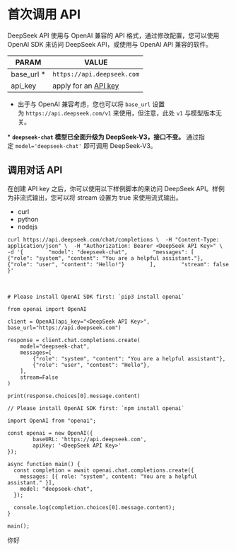 # 首次调用 API

DeepSeek API 使用与 OpenAI 兼容的 API 格式，通过修改配置，您可以使用 OpenAI SDK 来访问 DeepSeek API，或使用与 OpenAI API 兼容的软件。

|PARAM|VALUE|
|---|---|
|base_url *|`https://api.deepseek.com`|
|api_key|apply for an [API key](https://platform.deepseek.com/api_keys)|

* 出于与 OpenAI 兼容考虑，您也可以将 `base_url` 设置为 `https://api.deepseek.com/v1` 来使用，但注意，此处 `v1` 与模型版本无关。

* **`deepseek-chat` 模型已全面升级为 DeepSeek-V3，接口不变。** 通过指定 `model='deepseek-chat'` 即可调用 DeepSeek-V3。

## 调用对话 API[​](https://api-docs.deepseek.com/zh-cn/#%E8%B0%83%E7%94%A8%E5%AF%B9%E8%AF%9D-api "调用对话 API的直接链接")

在创建 API key 之后，你可以使用以下样例脚本的来访问 DeepSeek API。样例为非流式输出，您可以将 stream 设置为 true 来使用流式输出。

- curl
- python
- nodejs

```
curl https://api.deepseek.com/chat/completions \  -H "Content-Type: application/json" \  -H "Authorization: Bearer <DeepSeek API Key>" \  -d '{        "model": "deepseek-chat",        "messages": [          {"role": "system", "content": "You are a helpful assistant."},          {"role": "user", "content": "Hello!"}        ],        "stream": false      }'
```

[  
](https://api-docs.deepseek.com/zh-cn/quick_start/pricing)

```
# Please install OpenAI SDK first: `pip3 install openai`

from openai import OpenAI

client = OpenAI(api_key="<DeepSeek API Key>", base_url="https://api.deepseek.com")

response = client.chat.completions.create(
    model="deepseek-chat",
    messages=[
        {"role": "system", "content": "You are a helpful assistant"},
        {"role": "user", "content": "Hello"},
    ],
    stream=False
)

print(response.choices[0].message.content)
```


```
// Please install OpenAI SDK first: `npm install openai`

import OpenAI from "openai";

const openai = new OpenAI({
        baseURL: 'https://api.deepseek.com',
        apiKey: '<DeepSeek API Key>'
});

async function main() {
  const completion = await openai.chat.completions.create({
    messages: [{ role: "system", content: "You are a helpful assistant." }],
    model: "deepseek-chat",
  });

  console.log(completion.choices[0].message.content);
}

main();
```

你好